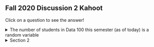 ## Fall 2020 Discussion 2 Kahoot

Click on a question to see the answer!

<details>
  <summary>The number of students in Data 100 this semester (as of today) is a random variable</summary>
  
  **False**. The number of students in Data 100 is a fixed number. It does not depend on any chance event.
</details>

<details>
  <summary>Section 2</summary>
  
  ## Heading
  1. A numbered
  2. list
     * With some
     * Sub bullets
</details>